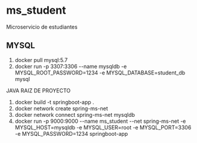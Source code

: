 # ms_student
Microservicio de estudiantes

MYSQL
---------------------------------
1. docker pull mysql:5.7
2. docker run -p 3307:3306 --name mysqldb -e MYSQL_ROOT_PASSWORD=1234 -e MYSQL_DATABASE=student_db  mysql

JAVA RAIZ DE PROYECTO
1. docker build -t springboot-app . 
2. docker network create spring-ms-net
3. docker network connect spring-ms-net mysqldb
4. docker run -p 9000:9000 --name ms_student --net spring-ms-net  -e MYSQL_HOST=mysqldb -e MYSQL_USER=root -e MYSQL_PORT=3306 -e MYSQL_PASSWORD=1234 springboot-app
